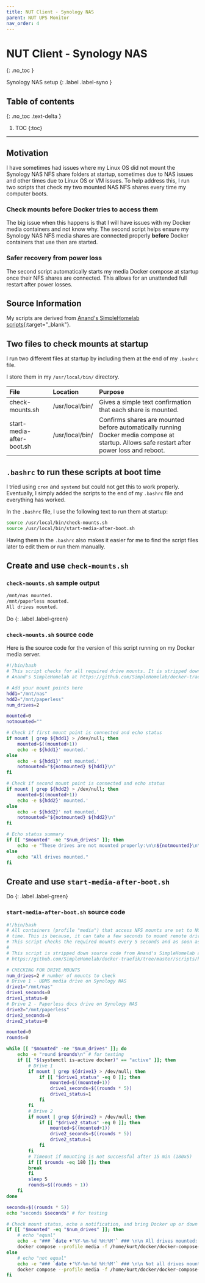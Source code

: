 ```yaml
---
title: NUT Client - Synology NAS
parent: NUT UPS Monitor
nav_order: 4
---
```


# <i class="fas fa-server"></i> NUT Client - Synology NAS
{: .no_toc }

<i class="fas fa-server"></i> Synology NAS setup
{: .label .label-syno }

## Table of contents
{: .no_toc .text-delta }

1. TOC
{:toc}

---

## Motivation

I have sometimes had issues where my Linux OS did not mount the Synology NAS NFS share folders at startup, sometimes due to NAS issues and other times due to Linux OS or VM issues. To help address this, I run two scripts that check my two mounted NAS NFS shares every time my computer boots.

### Check mounts before Docker tries to access them

The big issue when this happens is that I will have issues with my Docker media containers and not know why. The second script helps ensure my Synology NAS NFS media shares are connected properly **before** Docker containers that use then are started.

### Safer recovery from power loss

The second script automatically starts my media Docker compose at startup once their NFS shares are connected. This allows for an unattended full restart after power losses.

## Source Information

My scripts are derived from [Anand's SimpleHomelab scripts](https://github.com/SimpleHomelab/docker-traefik/tree/master/scripts/hs){:target="_blank"}.

## Two files to check mounts at startup

I run two different files at startup by including them at the end of my `.bashrc` file.

I store them in my `/usr/local/bin/` directory.

| File        | Location         | Purpose |
|:-------------|:------------------|:------|
| check-mounts.sh | /usr/local/bin/ | Gives a simple text confirmation that each share is mounted.  |
| start-media-after-boot.sh | /usr/local/bin/ | Confirms shares are mounted before automatically running Docker media compose at startup. Allows safe restart after power loss and reboot. |

## `.bashrc` to run these scripts at boot time

I tried using `cron` and `systemd` but could not get this to work properly. Eventually, I simply added the scripts to the end of my `.bashrc` file and everything has worked.

In the `.bashrc` file, I use the following text to run them at startup:

```bash
source /usr/local/bin/check-mounts.sh
source /usr/local/bin/start-media-after-boot.sh
```

Having them in the `.bashrc` also makes it easier for me to find the script files later to edit them or run them manually.

## Create and use `check-mounts.sh`

### `check-mounts.sh` sample output

```sh
/mnt/nas mounted.
/mnt/paperless mounted.
All drives mounted.
```

Do
{: .label .label-green}

### `check-mounts.sh` source code

Here is the source code for the version of this script running on my Docker media server.

```bash
#!/bin/bash
# This script checks for all required drive mounts. It is stripped down source code from
# Anand's SimpleHomelab at https://github.com/SimpleHomelab/docker-traefik/tree/master/scripts/hs

# Add your mount points here
hdd1="/mnt/nas"
hdd2="/mnt/paperless"
num_drives=2

mounted=0
notmounted=""

# Check if first mount point is connected and echo status 
if mount | grep ${hdd1} > /dev/null; then
	mounted=$((mounted+1))
	echo -e ${hdd1}' mounted.'
else 
	echo -e ${hdd1}' not mounted.'
	notmounted="${notmounted} ${hdd1}\n"
fi

# Check if second mount point is connected and echo status 
if mount | grep ${hdd2} > /dev/null; then
	mounted=$((mounted+1))
	echo -e ${hdd2}' mounted.'
else 
	echo -e ${hdd2}' not mounted.'
	notmounted="${notmounted} ${hdd2}\n"
fi

# Echo status summary
if [[ "$mounted" -ne "$num_drives" ]]; then
	echo -e "These drives are not mounted properly:\n\n${notmounted}\n\." 
else
	echo "All drives mounted." 
fi
```


## Create and use `start-media-after-boot.sh`

Do
{: .label .label-green}

### `start-media-after-boot.sh` source code

```bash
#!/bin/bash
# All containers (profile "media") that access NFS mounts are set to NOT restart automatically at boot
# time. This is because, it can take a few seconds to mount remote drives.
# This script checks the required mounts every 5 seconds and as soon as required drives are mounted, it starts the "media" containers.
#
# This script is stripped down source code from Anand's SimpleHomelab at
# https://github.com/SimpleHomelab/docker-traefik/tree/master/scripts/hs

# CHECKING FOR DRIVE MOUNTS
num_drives=2 # number of mounts to check
# Drive 1 - UDMS media drive on Synology NAS
drive1="/mnt/nas"
drive1_seconds=0
drive1_status=0
# Drive 2 - Paperless docs drive on Synology NAS
drive2="/mnt/paperless"
drive2_seconds=0
drive2_status=0

mounted=0
rounds=0

while [[ "$mounted" -ne "$num_drives" ]]; do
	echo -e "round $rounds\n" # for testing
	if [[ "$(systemctl is-active docker)" == "active" ]]; then
		# Drive 1
		if mount | grep ${drive1} > /dev/null; then
			if [[ "$drive1_status" -eq 0 ]]; then
				mounted=$((mounted+1))
				drive1_seconds=$((rounds * 5))
				drive1_status=1
			fi
		fi
		# Drive 2
		if mount | grep ${drive2} > /dev/null; then
			if [[ "$drive2_status" -eq 0 ]]; then
				mounted=$((mounted+1))
				drive2_seconds=$((rounds * 5))
				drive2_status=1
			fi
		fi
		# Timeout if mounting is not successful after 15 min (180x5)
		if [[ $rounds -eq 180 ]]; then
		break
		fi
		sleep 5
		rounds=$((rounds + 1))
	fi
done

seconds=$((rounds * 5))
echo "seconds $seconds" # for testing

# Check mount status, echo a notification, and bring Docker up or down
if [[ "$mounted" -eq "$num_drives" ]]; then
	# echo "equal"
	echo -e "### `date +'%Y-%m-%d %H:%M'` ### \n\n All drives mounted: \n\n - $drive1 in $drive1_seconds\n\n - $drive2 in $drive2_seconds\n\nStarting media containers."
	docker compose --profile media -f /home/kurt/docker/docker-compose-udms.yml up -d
else
	# echo "not equal"
	echo -e "### `date +'%Y-%m-%d %H:%M'` ### \n\n Not all drives mounted after reboot: \n\n - $drive1 is $drive1_status\n\nTimed out after $seconds seconds." | mail -s "[$HOSTNAME] Mounted not equal to $num_drives."
	docker compose --profile media -f /home/kurt/docker/docker-compose-udms.yml down
fi
```